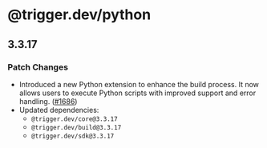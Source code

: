 # @trigger.dev/python

## 3.3.17

### Patch Changes

- Introduced a new Python extension to enhance the build process. It now allows users to execute Python scripts with improved support and error handling. ([#1686](https://github.com/triggerdotdev/trigger.dev/pull/1686))
- Updated dependencies:
  - `@trigger.dev/core@3.3.17`
  - `@trigger.dev/build@3.3.17`
  - `@trigger.dev/sdk@3.3.17`
